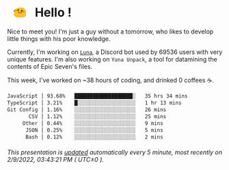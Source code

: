 <h1>   <img src="./spoink.gif" style="vertical-align:middle;" width="30px">   Hello ! </h1>

Nice to meet you! I'm just a guy without a tomorrow, who likes to develop little things with his poor knowledge.

Currently, I'm working on <a href='https://github.com/Asgarrrr/Luna'>`Luna`</a>, a Discord bot used by 69536 users with very unique features. I'm also working on `Yuna Unpack`, a tool for datamining the contents of Epic Seven's files.

This week, I've worked on ~38 hours of coding, and drinked 0 coffees ☕.

```
JavaScript │ 93.68%   ███████████████████░   35 hrs 34 mins
TypeScript │ 3.21%    █░░░░░░░░░░░░░░░░░░░   1 hr 13 mins
Git Config │ 1.16%    ░░░░░░░░░░░░░░░░░░░░   26 mins
       CSV │ 1.12%    ░░░░░░░░░░░░░░░░░░░░   25 mins
     Other │ 0.44%    ░░░░░░░░░░░░░░░░░░░░   9 mins
      JSON │ 0.25%    ░░░░░░░░░░░░░░░░░░░░   5 mins
      Bash │ 0.12%    ░░░░░░░░░░░░░░░░░░░░   2 mins
```

###### This presentation is [updated](https://github.com/Asgarrrr) automatically every 5 minute, most recently on 2/9/2022, 03:43:21 PM ( UTC±0 ).